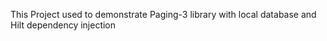 This Project used to demonstrate Paging-3 library with local database and Hilt dependency injection

